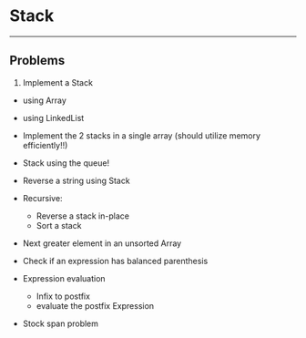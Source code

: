 # Stack
---
## Problems
1. Implement a Stack
  - using Array
  - using LinkedList
  - Implement the 2 stacks in a single array (should utilize memory efficiently!!)
  - Stack using the queue!

- Reverse a string using Stack
- Recursive:
  - Reverse a stack in-place
  - Sort a stack
- Next greater element in an unsorted Array
- Check if an expression has balanced parenthesis
- Expression evaluation
  - Infix to postfix
  - evaluate the postfix Expression
- Stock span problem

